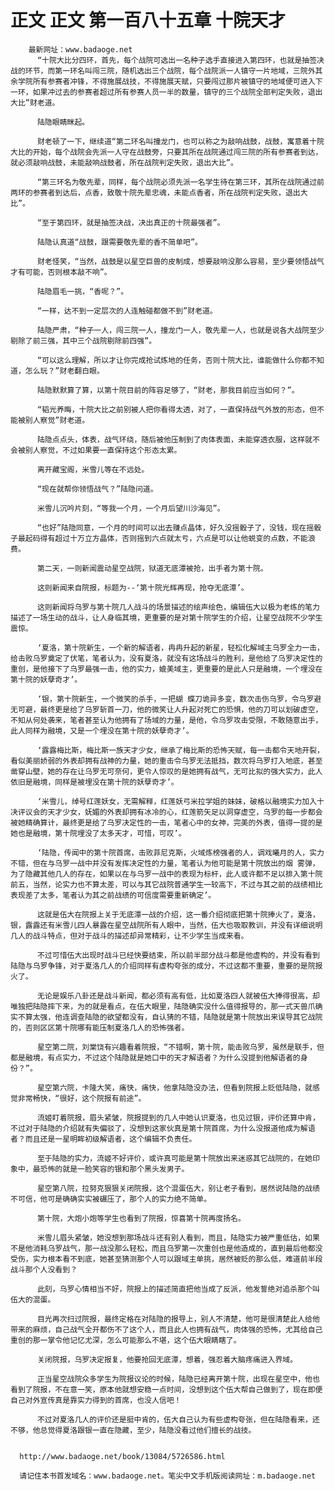 # 正文 正文 第一百八十五章 十院天才
        最新网址：www.badaoge.net
          “十院大比分四环，首先，每个战院可选出一名种子选手直接进入第四环，也就是抽签决战的环节，而第一环名叫闯三院，随机选出三个战院，每个战院派一人镇守一片地域，三院外其余学院所有参赛者冲锋，不得施展战技，不得施展天赋，只要闯过那片被镇守的地域便可进入下一环，如果冲过去的参赛者超过所有参赛人员一半的数量，镇守的三个战院全部判定失败，退出大比”财老道。
      
          陆隐眼睛眯起。
      
          财老顿了一下，继续道“第二环名叫撞龙门，也可以称之为敲响战鼓，战鼓，寓意着十院大比的开始，每个战院会先派一人守在战鼓旁，只要其所在战院通过闯三院的所有参赛者到达，就必须敲响战鼓，未能敲响战鼓者，所在战院判定失败，退出大比”。
      
          “第三环名为敬先辈，同样，每个战院必须先派一名学生待在第三环，其所在战院通过前两环的参赛者到达后，点香，致敬十院先辈忠魂，未能点香者，所在战院判定失败，退出大比”。
      
          “至于第四环，就是抽签决战，决出真正的十院最强者”。
      
          陆隐认真道“战鼓，跟需要敬先辈的香不简单吧”。
      
          财老怪笑，“当然，战鼓是以星空巨兽的皮制成，想要敲响没那么容易，至少要领悟战气才有可能，否则根本敲不响”。
      
          陆隐眉毛一挑，“香呢？”。
      
          “一样，达不到一定层次的人连触碰都做不到”财老道。
      
          陆隐严肃，“种子一人，闯三院一人，撞龙门一人，敬先辈一人，也就是说各大战院至少剔除了前三强，其中三个战院剔除前四强”。
      
          “可以这么理解，所以才让你完成抢试炼地的任务，否则十院大比，谁能做什么你都不知道，怎么玩？”财老翻白眼。
      
          陆隐默默算了算，以第十院目前的阵容足够了，“财老，那我目前应当如何？”。
      
          “韬光养晦，十院大比之前别被人把你看得太透，对了，一直保持战气外放的形态，但不能被别人察觉”财老道。
      
          陆隐点点头，体表，战气环绕，随后被他压制到了肉体表面，未能穿透衣服，这样就不会被别人察觉，不过如果要一直保持这个形态太累。
      
          离开藏宝阁，米雪儿等在不远处。
      
          “现在就帮你领悟战气？”陆隐问道。
      
          米雪儿沉吟片刻，“等我一个月，一个月后望川沙海见”。
      
          “也好”陆隐同意，一个月的时间可以出去赚点晶体，好久没摇骰子了，没钱，现在摇骰子最起码得有超过十万立方晶体，否则摇到六点就太亏，六点是可以让他蜕变的点数，不能浪费。
      
          第二天，一则新闻震动星空战院，狱道无底潭被抢，出手者为第十院。
      
          这则新闻来自院报，标题为--‘第十院光辉再现，抢夺无底潭’。
      
          这则新闻将乌罗与第十院几人战斗的场景描述的绘声绘色，编辑伍大以极为老练的笔力描述了一场生动的战斗，让人身临其境，更重要的是对第十院学生的介绍，让星空战院不少学生震惊。
      
          ‘夏洛，第十院新生，一个新的解语者，冉冉升起的新星，轻松化解域主乌罗全力一击，给击败乌罗奠定了伏笔，笔者认为，没有夏洛，就没有这场战斗的胜利，是他给了乌罗决定性的重创，是他接下了乌罗最强一击，他的实力，媲美域主，更重要的是此人只是融境，一个埋没在第十院的妖孽奇才’。
      
          ‘银，第十院新生，一个微笑的杀手，一把蝴 蝶刀诡异多变，数次击伤乌罗，令乌罗避无可避，最终更是给了乌罗斩首一刀，他的微笑让人升起对死亡的恐惧，他的刀可以划破虚空，不知从何处袭来，笔者甚至认为他拥有了场域的力量，是他，令乌罗攻击受限，不敢随意出手，此人同样为融境，又是一个埋没在第十院的妖孽奇才’。
      
          ‘露露梅比斯，梅比斯一族天才少女，继承了梅比斯的恐怖天赋，每一击都令天地开裂，看似美丽娇弱的外表却拥有战神的力量，她的重击令乌罗无法抵挡，数次将乌罗打入地底，甚至凿穿山壁，她的存在让乌罗无可奈何，更令人惊叹的是她拥有战气，无可比拟的强大实力，此人依旧是融境，同样是被埋没在第十院的妖孽奇才’。
      
          ‘米雪儿，绰号红莲妖女，无需解释，红莲妖弓米拉学姐的妹妹，破格以融境实力加入十决评议会的天才少女，妩媚的外表却拥有冰冷的心，红莲箭矢足以洞穿虚空，乌罗的每一步都会被她精确算计，最终更是给了乌罗决定性的一击，笔者心中的女神，完美的外表，值得一提的是她也是融境，第十院埋没了太多天才，可惜，可叹’。
      
          ‘陆隐，传闻中的第十院首席，击败菲尼克斯，火域炼榜强者的人，调戏曦月的人，实力不错，但在与乌罗一战中并没有发挥决定性的力量，笔者认为他可能是第十院放出的烟 雾弹，为了隐藏其他几人的存在，如果以在与乌罗一战中的表现为标杆，此人或许都不足以排入第十院前五，当然，论实力也不算太差，可以与其它战院普通学生一较高下，不过与其之前的战绩相比表现差了太多，笔者认为其之前战绩的可信度需要重新确定’。
      
          这就是伍大在院报上关于无底潭一战的介绍，这一番介绍彻底把第十院捧火了，夏洛，银，露露还有米雪儿四人暴露在星空战院所有人眼中，当然，伍大也吸取教训，并没有详细说明几人的战斗特点，但对于战斗的描述却异常精彩，让不少学生当成来看。
      
          不过可惜伍大出现时战斗已经快要结束，所以前半部分战斗都是他虚构的，并没有看到陆隐与乌罗争锋，对于夏洛几人的介绍同样有虚构夸张的成分，不过这都不重要，重要的是院报火了。
      
          无论是娱乐八卦还是战斗新闻，都必须有高有低，比如夏洛四人就被伍大捧得很高，却唯独把陆隐摔下来，为的就是看点，在伍大眼里，陆隐确实没什么值得报导的，那一式天兽爪确实不算太强，他连调查陆隐的欲望都没有，自认猜的不错，陆隐就是第十院放出来误导其它战院的，否则区区第十院哪有能压制夏洛几人的恐怖强者。
      
          星空第二院，刘棠饶有兴趣看着院报，“不错啊，第十院，能击败乌罗，虽然是联手，但都是融境，有点实力，不过这个陆隐就是她口中的天才解语者？为什么没提到他解语者的身份？”。
      
          星空第六院，卡隆大笑，痛快，痛快，他拿陆隐没办法，但看到院报上贬低陆隐，就感觉非常畅快，“很好，这个院报有前途”。
      
          流姬盯着院报，眉头紧皱，院报提到的几人中她认识夏洛，也见过银，评价还算中肯，不过对于陆隐的介绍就有失偏驳了，没想到这家伙真是第十院首席，为什么没报道他成为解语者？而且还是一星明眸初级解语者，这个编辑不负责任。
      
          至于陆隐的实力，流姬不好评价，或许真可能是第十院放出来迷惑其它战院的，在她印象中，最恐怖的就是一脸笑容的银和那个黑头发男子。
      
          星空第八院，拉努克狠狠关闭院报，这个混蛋伍大，别让老子看到，居然说陆隐的战绩不可信，他可是确确实实被碾压了，那个人的实力绝不简单。
      
          第十院，大炮小炮等学生也看到了院报，惊喜第十院再度扬名。
      
          米雪儿眉头紧皱，她没想到那场战斗还有别人看到，而且，陆隐实力被严重低估，如果不是他消耗乌罗战气，那一战没那么轻松，而且乌罗第一次重创也是他造成的，直到最后他都没受伤，实力根本看不到底，她甚至猜测那个人可以跟域主单挑，居然被贬的那么低，难道前半段战斗那个人没看到？
      
          此刻，乌罗心情相当不好，院报上的描述简直把他当成了反派，他发誓绝对追杀那个叫伍大的混蛋。
      
          目光再次扫过院报，最终定格在对陆隐的报导上，别人不清楚，他可是很清楚此人给他带来的麻烦，自己战气全开都伤不了这个人，而且此人也拥有战气，肉体强的恐怖，尤其给自己重创的那一掌令他记忆尤深，怎么可能那么不堪，这个伍大眼睛瞎了。
      
          关闭院报，乌罗决定报复，他要抢回无底潭，想着，强忍着大脑疼痛进入界域。
      
          正当星空战院众多学生为院报议论的时候，陆隐已经离开第十院，出现在星空中，他也看到了院报，不在意一笑，原本他就想安稳一点时间，没想到这个伍大帮自己做到了，现在即便自己对外宣传真是靠实力得到的首席，也没人信吧！
      
          不过对夏洛几人的评价还是挺中肯的，伍大自己认为有些虚构夸张，但在陆隐看来，还不够，他总觉得夏洛跟银一直在隐藏，至少，陆隐没看过他们擅长的战技。
      
      
      http://www.badaoge.net/book/13084/5726586.html
      
      请记住本书首发域名：www.badaoge.net。笔尖中文手机版阅读网址：m.badaoge.net